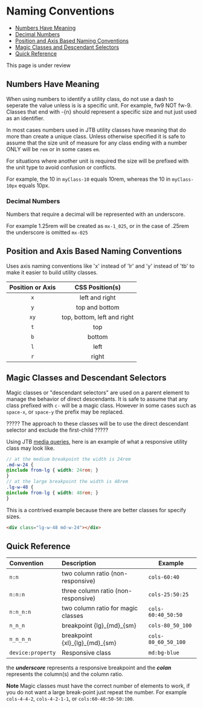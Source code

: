 # Naming Conventions

<!-- TOC -->

- [Numbers Have Meaning](#numbers-have-meaning)
- [Decimal Numbers](#decimal-numbers)
- [Position and Axis Based Naming Conventions](#position-and-axis-based-naming-conventions)
- [Magic Classes and Descendant Selectors](#magic-classes-and-descendant-selectors)
- [Quick Reference](#quick-reference)

<!-- /TOC -->
<div class="bx info">This page is under review</div>

<a id="markdown-numbers-have-meaning" name="numbers-have-meaning"></a>

## Numbers Have Meaning

<div class="bx danger-light">When using numbers to identify a utility class, do not use a dash to seperate the value unless is is a specific unit.
    For example, fw9 NOT fw-9. Classes that end with -{n} should represent a specific size and nut just used as an identifier.</div>

In most cases numbers used in JTB utility classes have meaning that do more than create a unique class. Unless otherwise specified it is safe to assume that the size unit of measure for any class ending with a number ONLY will be `rem` or in some cases `em`.

For situations where another unit is required the size will be prefixed with the unit type to avoid confusion or conflicts.

For example, the 10 in `myClass-10` equals 10rem, whereas the 10 in `myClass-10px` equals 10px.


<a id="markdown-decimal-numbers" name="decimal-numbers"></a>

### Decimal Numbers

Numbers that require a decimal will be represented with an underscore.

For example 1.25rem will be created as `mx-1_025`, or in the case of .25rem the underscore is omitted `mx-025`


<a id="markdown-position-and-axis-based-naming-conventions" name="position-and-axis-based-naming-conventions"></a>

## Position and Axis Based Naming Conventions

Uses axis naming conventions like 'x' instead of 'lr' and 'y' instead of 'tb' to make it easier to build utility classes.

| Position or Axis | CSS Position(s) |
| :--------------: | :-------------------------: |
| `x` | left and right |
| `y` | top and bottom |
| `xy` | top, bottom, left and right |
| `t` | top |
| `b` | bottom |
| `l` | left |
| `r` | right |


<a id="markdown-magic-classes-and-descendant-selectors" name="magic-classes-and-descendant-selectors"></a>

## Magic Classes and Descendant Selectors

Magic classes or "descendant selectors" are used on a parent element to manage the behavior of direct descendants. It is safe to assume that any class prefixed with `c-` will be a magic class. However in some cases such as `space-x`, or `space-y` the prefix may be replaced.


????? The approach to these classes will be to use the direct descendant selector and exclude the first-child ?????












Using JTB [media queries](/jtb/utilities/responsive), here is an example of what a responsive utility class may look like.

```scss
// at the medium breakpoint the width is 24rem
.md-w-24 {
@include from-lg { width: 24rem; }
}
// at the large breakpoint the width is 48rem
.lg-w-48 {
@include from-lg { width: 48rem; }
}
```

This is a contrived example because there are better classes for specify sizes.

```html
<div class="lg-w-48 md-w-24"></div>
```

<a id="markdown-quick-reference" name="quick-reference"></a>

## Quick Reference

| Convention | Description | Example |
| :---------------- | :---------------------------------- | ------------------- |
| `n:n` | two column ratio (non-responsive) | `cols-60:40` |
| `n:n:n` | three column ratio (non-responsive) | `cols-25:50:25` |
| `n:n_n:n` | two column ratio for magic classes | `cols-60:40_50:50` |
| `n_n_n` | breakpoint {lg}\_{md}\_{sm} | `cols-80_50_100` |
| `n_n_n_n` | breakpoint {xl}\_{lg}\_{md}\_{sm} | `cols-80_60_50_100` |
| `device:property` | Responsive class | `md:bg-blue` |


the ***underscore*** represents a responsive breakpoint and the ***colan*** represents the column(s) and the column ratio.

**Note** Magic classes must have the correct number of elements to work, if you do not want a large break-point just repeat the number. For example `cols-4-4-2`, `cols-4-2-1-1`, or `cols:60-40:50-50:100`.
